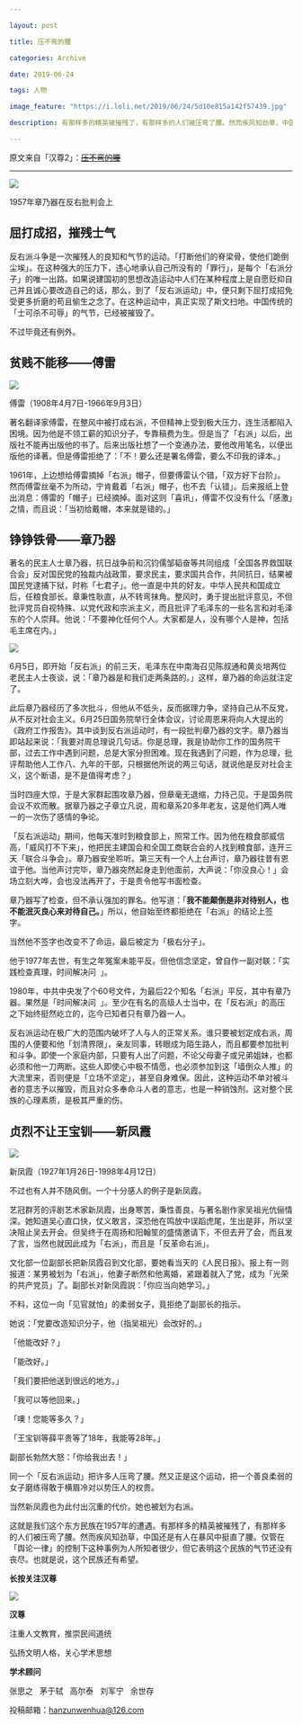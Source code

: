 ```yaml
---

layout: post

title: 压不弯的腰

categories: Archive

date: 2019-06-24

tags: 人物

image_feature: "https://i.loli.net/2019/06/24/5d10e815a142f57439.jpg"

description: 有那样多的精英被摧残了，有那样多的人们被压弯了腰。然而疾风知劲草，中国还是有人在暴风中挺直了腰。

---
```


原文来自「汉尊2」：~~[压不弯的腰](http://wechatscope.jmsc.hku.hk:8000/html?fn=gh_389cfb2543d3_2019-06-23_2247486830_a6EDRPmZ5K.y.tar.gz)~~

---

![](https://i.loli.net/2019/06/24/5d10e815a142f57439.jpg)

<figcaption>1957年章乃器在反右批判会上</figcaption>

## 屈打成招，摧残士气

反右派斗争是一次摧残人的良知和气节的运动。「打断他们的脊梁骨，使他们跪倒尘埃」。在这种强大的压力下，违心地承认自己所没有的「罪行」，是每个「右派分子」的唯一出路。如果说建国初的思想改造运动中人们在某种程度上是自愿贬抑自己并且诚心要改造自己的话，那么，到了「反右派运动」中，便只剩下屈打成招免受更多折磨的苟且偷生之念了。在这种运动中，真正实现了斯文扫地。中国传统的「士可杀不可辱」的气节，已经被摧毁了。

不过毕竟还有例外。  

## 贫贱不能移——傅雷

![](https://i.loli.net/2019/06/24/5d10e81791e8b80758.jpg)

<figcaption>傅雷（1908年4月7日-1966年9月3日）</figcaption>

著名翻译家傅雷，在整风中被打成右派，不但精神上受到极大压力，连生活都陷入困境。因为他是不领工薪的知识分子，专靠稿费为生。但是当了「右派」以后，出版社不能再出版他的书了。后来出版社想了一个变通办法，要他改用笔名，以便出版他的译著。但是傅雷拒绝了：「不！要么还是署名傅雷，要么不印我的译本。」  

1961年，上边想给傅雷摘掉「右派」帽子，但要傅雷认个错，「双方好下台阶」。然而傅雷丝毫不为所动，宁肯戴着「右派」帽子，也不去「认错」。后来报纸上登出消息：傅雷的「帽子」已经摘掉。面对这则「喜讯」，傅雷不仅没有什么「感激」之情，而且说：「当初给戴帽，本来就是错的。」 

## 铮铮铁骨——章乃器

著名的民主人士章乃器，抗日战争前和沉钧儒邹韬奋等共同组成「全国各界救国联合会」反对国民党的独裁内战政策，要求民主，要求国共合作，共同抗日，结果被国民党逮捕下狱，时称「七君子」。他一直是中共的好友。中华人民共和国成立后，任粮食部长。章秉性耿直，从不转弯抹角。整风时，勇于提出批评意见，不但批评党员自视特殊、以党代政和宗派主义，而且批评了毛泽东的一些名言和对毛泽东的个人崇拜。他说：「不要神化任何个人。大家都是人，没有哪个人是神，包括毛主席在内。」 

![](https://i.loli.net/2019/06/24/5d10e81934e6b65875.jpg)

6月5日，即开始「反右派」的前三天，毛泽东在中南海召见陈叔通和黄炎培两位老民主人士夜谈，说：「章乃器是和我们走两条路的。」这样，章乃器的命运就注定了。

此后章乃器经历了多次批斗，但他从不低头，反而据理力争，坚持自己从不反党，从不反对社会主义。6月25日国务院举行全体会议，讨论周恩来将向人大提出的《政府工作报吿》。其中谈到反右派运动时，有一段批判章乃器的文字。章乃器当即站起来说：「我要对周总理说几句话。你是总理，我是协助你工作的国务院干部，过去工作中遇到问题，总是大家分担困难。现在我遇到了问题，作为总理，批评帮助他人工作八、九年的干部，只根据他所说的两三句话，就说他是反对社会主义，这个断语，是不是值得考虑？」

当时四座大惊，于是大家群起围攻章乃器，但章毫无退缩，力持己见。于是国务院会议不欢而散。据章乃器之子章立凡说，周和章系20多年老友，这是他们两人唯一的一次伤了感情的争论。

「反右派运动」期间，他每天准时到粮食部上，照常工作。因为他在粮食部威信高，「威风打不下来」，他把民主建国会和全国工商联合会的人找到粮食部，连开三天「联合斗争会」。章乃器安坐聆听。第三天有一个人上台声讨，章乃器往昔有恩谊于他。当他声讨完毕，章乃器突然起身走到他面前，大声说：「你没良心！」会场立刻大哗，会也没法再开了，于是责令他写书面检查。  

章乃器写了检查，但不承认强加的罪名。他写道：「**我不能颠倒是非对待别人，也不能泯灭良心来对待自己。**」所以，他自始至终都拒绝在「右派」的结论上签字。  

当然他不签字也改变不了命运，最后被定为「极右分子」。

他于1977年去世，有生之年冤案未能平反。但他信念坚定，曾自作一副对联：「实践检查真理，时间解决问  」。

1980年，中共中央发了个60号文件，为最后22个知名「右派」平反，其中有章乃器。果然是「时间解决问  」。至少在有名的高级人士当中，在「反右派」的高压之下始终挺然屹立的，迄今已知者只有章乃器一人。

反右派运动在极广大的范围内破坏了人与人的正常关系。谁只要被划定成右派，周围的人便要和他「划清界限」，亲友同事，转眼成为陌生路人，而且都要参加批判和斗争。即使一个家庭内部，只要有人出了问题，不论父母妻子或兄弟姐妹，也都必须和他一刀两断。这些人即使心中极不情愿，也必须参加到这「墙倒众人推」的大流里来，否则便是「立场不坚定」，甚至自身难保。因此，这种运动不单对被斗者的意志予以摧毁，而且对众多奉命斗人者的意志，也是一种销蚀剂。这对整个民族的心理素质，是极其严重的伤。

## 贞烈不让王宝钏——新凤霞

![](https://i.loli.net/2019/06/24/5d10e81a8c4b723845.jpg)

<figcaption>新凤霞（1927年1月26日-1998年4月12日）</figcaption>

不过也有人并不随风倒。一个十分感人的例子是新凤霞。  

艺冠群芳的评剧艺术家新凤霞，出身寒苦，秉性善良，与著名剧作家吴祖光伉俪情深。她知道吴心直口快，仗义敢言，深恐他在鸣放中误蹈虎尾，生出是非，所以坚决阻止吴去开会。但吴终于在周扬和阳翰笙的盛情邀请下，不但去开了会，而且发了言，当然也就因此成为「右派」，而且是「反革命右派」。  

文化部一位副部长把新凤霞召到文化部，要她看当天的《人民日报》。报上有一则报道：某男被划为「右派」，他妻子断然和他离婚，紧跟着就入了党，成为「光荣的共产党员」了。副部长对新凤霞説：「你应当向她学习。」  

不料，这位一向「见官就怕」的柔弱女子，竟拒绝了副部长的指示。  

她说：「党要改造知识分子，他（指吴祖光）会改好的。」  

「他能改好？」  

「能改好。」  

「我们要把他送到很远的地方。」  

「我可以等他回来。」  

「噢！您能等多久？」  

「王宝钏等薛平贵等了18年，我能等28年。」

副部长勃然大怒：「你给我出去！」

同一个「反右派运动」把许多人压弯了腰。然又正是这个运动，把一个善良柔弱的女子磨练得敢于横眉冷对以势压人的权贵。  

当然新凤霞也为此付出沉重的代价。她也被划为右派。  

这就是我们这个东方民族在1957年的遭遇。有那样多的精英被摧残了，有那样多的人们被压弯了腰。然而疾风知劲草，中国还是有人在暴风中挺直了腰。仅管在「舆论一律」的控制下这种事例为人所知者很少，但它表明这个民族的气节还没有丧尽。也就是说，这个民族还有希望。 

**长按关注汉尊**

![](https://i.loli.net/2019/06/24/5d10e81b2afdf99331.jpg)

**汉尊**

注重人文教育，推崇民间道统

弘扬文明人格，关心学术思想

**学术顾问**

张思之   茅于轼   高尔泰   刘军宁   余世存

投稿邮箱：hanzunwenhua@126.com
